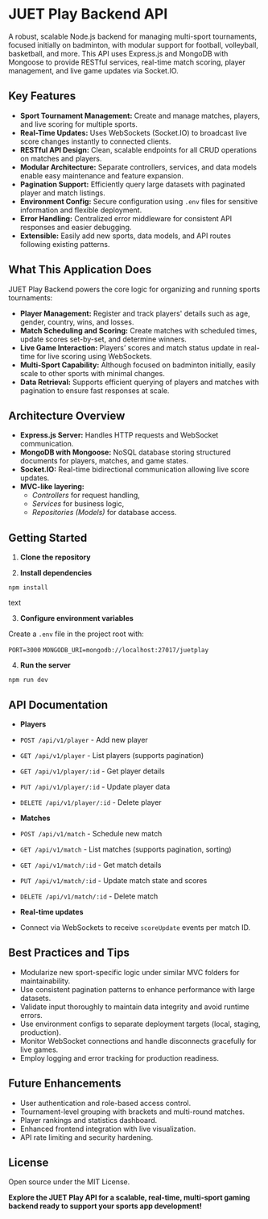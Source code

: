 # JUET Play Backend API

A robust, scalable Node.js backend for managing multi-sport tournaments, focused initially on badminton, with modular support for football, volleyball, basketball, and more. This API uses Express.js and MongoDB with Mongoose to provide RESTful services, real-time match scoring, player management, and live game updates via Socket.IO.

## Key Features

- **Sport Tournament Management:** Create and manage matches, players, and live scoring for multiple sports.
- **Real-Time Updates:** Uses WebSockets (Socket.IO) to broadcast live score changes instantly to connected clients.
- **RESTful API Design:** Clean, scalable endpoints for all CRUD operations on matches and players.
- **Modular Architecture:** Separate controllers, services, and data models enable easy maintenance and feature expansion.
- **Pagination Support:** Efficiently query large datasets with paginated player and match listings.
- **Environment Config:** Secure configuration using `.env` files for sensitive information and flexible deployment.
- **Error Handling:** Centralized error middleware for consistent API responses and easier debugging.
- **Extensible:** Easily add new sports, data models, and API routes following existing patterns.

## What This Application Does

JUET Play Backend powers the core logic for organizing and running sports tournaments:

- **Player Management:** Register and track players' details such as age, gender, country, wins, and losses.
- **Match Scheduling and Scoring:** Create matches with scheduled times, update scores set-by-set, and determine winners.
- **Live Game Interaction:** Players’ scores and match status update in real-time for live scoring using WebSockets.
- **Multi-Sport Capability:** Although focused on badminton initially, easily scale to other sports with minimal changes.
- **Data Retrieval:** Supports efficient querying of players and matches with pagination to ensure fast responses at scale.

## Architecture Overview

- **Express.js Server:** Handles HTTP requests and WebSocket communication.
- **MongoDB with Mongoose:** NoSQL database storing structured documents for players, matches, and game states.
- **Socket.IO:** Real-time bidirectional communication allowing live score updates.
- **MVC-like layering:** 
  - *Controllers* for request handling,
  - *Services* for business logic,
  - *Repositories (Models)* for database access.

## Getting Started

1. **Clone the repository**

2. **Install dependencies**

```npm install```

text

3. **Configure environment variables**

Create a `.env` file in the project root with:

```PORT=3000```
```MONGODB_URI=mongodb://localhost:27017/juetplay```


4. **Run the server**

```npm run dev```


## API Documentation

- **Players**
- `POST /api/v1/player` - Add new player
- `GET /api/v1/player` - List players (supports pagination)
- `GET /api/v1/player/:id` - Get player details
- `PUT /api/v1/player/:id` - Update player data
- `DELETE /api/v1/player/:id` - Delete player

- **Matches**
- `POST /api/v1/match` - Schedule new match
- `GET /api/v1/match` - List matches (supports pagination, sorting)
- `GET /api/v1/match/:id` - Get match details
- `PUT /api/v1/match/:id` - Update match state and scores
- `DELETE /api/v1/match/:id` - Delete match

- **Real-time updates**
- Connect via WebSockets to receive `scoreUpdate` events per match ID.

## Best Practices and Tips

- Modularize new sport-specific logic under similar MVC folders for maintainability.
- Use consistent pagination patterns to enhance performance with large datasets.
- Validate input thoroughly to maintain data integrity and avoid runtime errors.
- Use environment configs to separate deployment targets (local, staging, production).
- Monitor WebSocket connections and handle disconnects gracefully for live games.
- Employ logging and error tracking for production readiness.

## Future Enhancements

- User authentication and role-based access control.
- Tournament-level grouping with brackets and multi-round matches.
- Player rankings and statistics dashboard.
- Enhanced frontend integration with live visualization.
- API rate limiting and security hardening.

## License

Open source under the MIT License.

**Explore the JUET Play API for a scalable, real-time, multi-sport gaming backend ready to support your sports app development!**